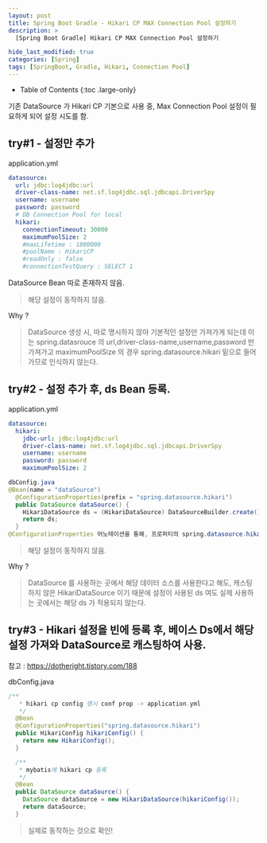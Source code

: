 ```yaml
---
layout: post
title: Spring Boot Gradle - Hikari CP MAX Connection Pool 설정하기
description: >
  [Spring Boot Gradle] Hikari CP MAX Connection Pool 설정하기

hide_last_modified: true
categories: [Spring]
tags: [SpringBoot, Gradle, Hikari, Connection Pool]
---
```


- Table of Contents
{:toc .large-only}

기존 DataSource 가 Hikari CP 기본으로 사용 중, Max Connection Pool 설정이 필요하게 되어 설정 시도를 함.

## try#1 - 설정만 추가

application.yml

```yml
datasource:
  url: jdbc:log4jdbc:url
  driver-class-name: net.sf.log4jdbc.sql.jdbcapi.DriverSpy
  username: username
  password: password
  # DB Connection Pool for local
  hikari:
    connectionTimeout: 30000
    maximumPoolSize: 2
    #maxLifetime : 1800000
    #poolName : HikariCP
    #readOnly : false
    #connectionTestQuery : SELECT 1
```

DataSource Bean 따로 존재하지 않음.

> 해당 설정이 동작하지 않음.

Why ?

> DataSource 생성 시, 따로 명시하지 않아 기본적인 설정만 가져가게 되는데 이는 spring.datasrouce 의 url,driver-class-name,username,password 만 가져가고 maximumPoolSize 의 경우 spring.datasource.hikari 밑으로 들어가므로 인식하지 않는다.

## try#2 - 설정 추가 후, ds Bean 등록.

application.yml

```yml
datasource:
  hikari:
    jdbc-url: jdbc:log4jdbc:url
    driver-class-name: net.sf.log4jdbc.sql.jdbcapi.DriverSpy
    username: username
    password: password
    maximumPoolSize: 2
```

```java
dbConfig.java
@Bean(name = "dataSource")
  @ConfigurationProperties(prefix = "spring.datasource.hikari")
  public DataSource dataSource() {
    HikariDataSource ds = (HikariDataSource) DataSourceBuilder.create().build();
    return ds;
  }
@ConfigurationProperties 어노테이션을 통해, 프로퍼티의 spring.datasource.hikari 밑의 설정을 참조하도록 변경.
```

> 해당 설정이 동작하지 않음.

Why ?

> DataSource 를 사용하는 곳에서 해당 데이터 소스를 사용한다고 해도, 캐스팅 하지 않은 HikariDataSource 이기 때문에 설정이 사용된 ds 여도 실제 사용하는 곳에서는 해당 ds 가 적용되지 않는다.

## try#3 - Hikari 설정을 빈에 등록 후, 베이스 Ds에서 해당 설정 가져와 DataSource로 캐스팅하여 사용.

참고 : https://dotheright.tistory.com/188

dbConfig.java

```java
/**
   * hikari cp config 명시 conf prop -> application.yml
   */
  @Bean
  @ConfigurationProperties("spring.datasource.hikari")
  public HikariConfig hikariConfig() {
    return new HikariConfig();
  }

  /**
   * mybatis에 hikari cp 등록
   */
  @Bean
  public DataSource dataSource() {
    DataSource dataSource = new HikariDataSource(hikariConfig());
    return dataSource;
  }
```

> 실제로 동작하는 것으로 확인!
